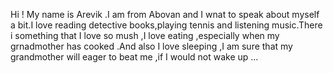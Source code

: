 Hi ! My name is Arevik .I am from Abovan and I wnat to speak about myself a bit.I love reading detective books,playing tennis and listening music.There i something that I love so mush ,I love eating ,especially when my grnadmother has cooked .And also I love sleeping ,I am sure that my grandmother will eager to beat me ,if I would not wake up ...
